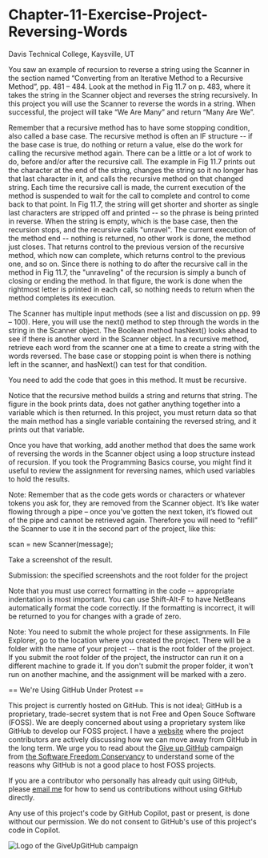 # Chapter-11-Exercise-Project-Reversing-Words

Davis Technical College, Kaysville, UT

You saw an example of recursion to reverse a string using the Scanner in the section named “Converting from an Iterative Method to a Recursive Method”, pp. 481 – 484. Look at the method in Fig 11.7 on p. 483, where it takes the string in the Scanner object and reverses the string recursively. In this project you will use the Scanner to reverse the words in a string. When successful, the project will take “We Are Many” and return “Many Are We”.  

Remember that a recursive method has to have some stopping condition, also called a base case. The recursive method is often an IF structure -- if the base case is true, do nothing or return a value, else do the work for calling the recursive method again. There can be a little or a lot of work to do, before and/or after the recursive call. The example in Fig 11.7 prints out the character at the end of the string, changes the string so it no longer has that last character in it, and calls the recursive method on that changed string. Each time the recursive call is made, the current execution of the method is suspended to wait for the call to complete and control to come back to that point. In Fig 11.7, the string will get shorter and shorter as single last characters are stripped off and printed -- so the phrase is being printed in reverse. When the string is empty, which is the base case, then the recursion stops, and the recursive calls "unravel". The current execution of the method end -- nothing is returned, no other work is done, the method just closes. That returns control to the previous version of the recursive method, which now can complete, which returns control to the previous one, and so on. Since there is nothing to do after the recursive call in the method in Fig 11.7, the "unraveling" of the recursion is simply a bunch of closing or ending the method. In that figure, the work is done when the rightmost letter is printed in each call, so nothing needs to return when the method completes its execution.   

The Scanner has multiple input methods (see a list and discussion on pp. 99 – 100). Here, you will use the next() method to step through the words in the string in the Scanner object. The Boolean method hasNext() looks ahead to see if there is another word in the Scanner object. In a recursive method, retrieve each word from the scanner one at a time to create a string with the words reversed. The base case or stopping point is when there is nothing left in the scanner, and hasNext() can test for that condition. 

You need to add the code that goes in this method. It must be recursive.  

Notice that the recursive method builds a string and returns that string. The figure in the book prints data, does not gather anything together into a variable which is then returned. In this project, you must return data  so that the main method has a single variable containing the reversed string, and it prints out that variable.

Once you have that working, add another method that does the same work of reversing the words in the Scanner object using a loop structure instead of recursion. If you took the Programming Basics course, you might find it useful to review the assignment for reversing names, which used variables to hold the results.  

Note: Remember that as the code gets words or characters or whatever tokens you ask for, they are removed from the Scanner object. It’s like water flowing through a pipe – once you’ve gotten the next token, it’s flowed out of the pipe and cannot be retrieved again. Therefore you will need to “refill” the Scanner to use it in the second part of the project, like this:         

scan = new Scanner(message);  

Take a screenshot of the result.     

Submission: the specified screenshots and the root folder for the project     

Note that you must use correct formatting in the code -- appropriate indentation is most important. You can use Shift-Alt-F to have NetBeans automatically format the code correctly. If the formatting is incorrect, it will be returned to you for changes with a grade of zero.  

Note: You need to submit the whole project for these assignments. In File Explorer, go to the location where you created the project. There will be a folder with the name of your project -- that is the root folder of the project.  If you submit the root folder of the project, the instructor can run it on a different machine to grade it. If you don't submit the proper folder, it won't run on another machine, and the assignment will be marked with a zero.

== We're Using GitHub Under Protest ==

This project is currently hosted on GitHub.  This is not ideal; GitHub is a
proprietary, trade-secret system that is not Free and Open Souce Software
(FOSS).  We are deeply concerned about using a proprietary system like GitHub
to develop our FOSS project. I have a [website](bellKevin.me) where the
project contributors are actively discussing how we can move away from GitHub
in the long term.  We urge you to read about the [Give up GitHub](https://GiveUpGitHub.org) campaign 
from [the Software Freedom Conservancy](https://sfconservancy.org) to understand some of the reasons why GitHub is not 
a good place to host FOSS projects.

If you are a contributor who personally has already quit using GitHub, please
[email me](bellKevin.me) for how to send us contributions without
using GitHub directly.

Any use of this project's code by GitHub Copilot, past or present, is done
without our permission.  We do not consent to GitHub's use of this project's
code in Copilot.

![Logo of the GiveUpGitHub campaign](https://sfconservancy.org/img/GiveUpGitHub.png)

